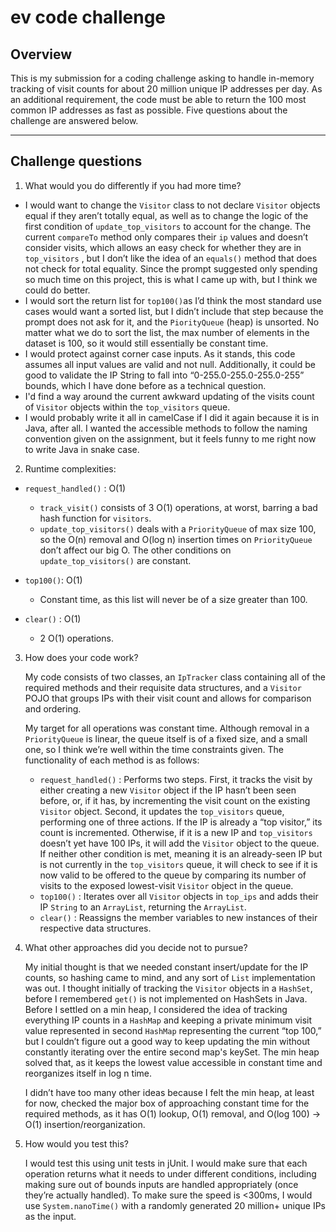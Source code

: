 # ev code challenge
## Overview
This is my submission for a coding challenge asking to handle in-memory tracking of visit counts for about 20 million unique IP addresses per day. As an additional requirement, the code must be able to return the 100 most common IP addresses as fast as possible. Five questions about the challenge are answered below.

---
## Challenge questions

1) What would you do differently if you had more time?

- I would want to change the `Visitor` class to not declare `Visitor` objects equal if they aren’t totally equal, as well as to change the logic of the first condition of `update_top_visitors` to account for the change. The current `compareTo` method only compares their `ip` values and doesn’t consider visits, which allows an easy check for whether they are in `top_visitors` , but I don’t like the idea of an `equals()` method that does not check for total equality. Since the prompt suggested only spending so much time on this project, this is what I came up with, but I think we could do better.
- I would sort the return list for `top100()`as I’d think the most standard use cases would want a sorted list, but I didn’t include that step because the prompt does not ask for it, and the `PiorityQueue` (heap) is unsorted. No matter what we do to sort the list, the max number of elements in the dataset is 100, so it would still essentially be constant time.
- I would protect against corner case inputs. As it stands, this code assumes all input values are valid and not null. Additionally, it could be good to validate the IP String to fall into “0-255.0-255.0-255.0-255” bounds, which I have done before as a technical question.
- I'd find a way around the current awkward updating of the visits count of `Visitor` objects within the `top_visitors` queue.
- I would probably write it all in camelCase if I did it again because it is in Java, after all. I wanted the accessible methods to follow the naming convention given on the assignment, but it feels funny to me right now to write Java in snake case.

2) Runtime complexities:

- `request_handled()` : O(1)

	- `track_visit()` consists of 3 O(1) operations, at worst, barring a bad hash function for `visitors`.
	- `update_top_visitors()` deals with a `PriorityQueue` of max size 100, so the O(n) removal and O(log n) insertion times on `PriorityQueue` don’t affect our big O. The other conditions on `update_top_visitors()` are constant.

- `top100()`: O(1) 

	- Constant time, as this list will never be of a size greater than 100.

- `clear()` : O(1)

	- 2 O(1) operations.

3) How does your code work?

	My code consists of two classes, an `IpTracker` class containing all of the required methods and their requisite data structures, and a `Visitor` POJO that groups IPs with their visit count and allows for comparison and ordering. 

	My target for all operations was constant time. Although removal in a `PriorityQueue` is linear, the queue itself is of a fixed size, and a small one, so I think we’re well within the time constraints given. The functionality of each method is as follows:

	- `request_handled()` : Performs two steps. First, it tracks the visit by either creating a new `Visitor` object if the IP hasn’t been seen before, or, if it has, by incrementing the visit count on the existing `Visitor` object. Second, it updates the `top_visitors` queue, performing one of three actions. If the IP is already a “top visitor,” its count is incremented. Otherwise, if it is a new IP and `top_visitors` doesn’t yet have 100 IPs, it will add the `Visitor` object to the queue. If neither other condition is met, meaning it is an already-seen IP but is not currently in the `top_visitors` queue, it will check to see if it is now valid to be offered to the queue by comparing its number of visits to the exposed lowest-visit `Visitor` object in the queue.
	- `top100()` : Iterates over all `Visitor` objects in `top_ips` and adds their IP `String` to an `ArrayList`, returning the `ArrayList`.
	- `clear()` : Reassigns the member variables to new instances of their respective data structures.

4) What other approaches did you decide not to pursue?
	
	My initial thought is that we needed constant insert/update for the IP counts, so hashing came to mind, and any sort of `List` implementation was out. I thought initially of tracking the `Visitor` objects in a `HashSet`, before I remembered `get()` is not implemented on HashSets in Java. Before I settled on a min heap, I considered the idea of tracking everything IP counts in a `HashMap` and keeping a private minimum visit value represented in second `HashMap` representing the current “top 100,” but I couldn’t figure out a good way to keep updating the min without constantly iterating over the entire second map's keySet. The min heap solved that, as it keeps the lowest value accessible in constant time and reorganizes itself in log n time. 
	
	I didn’t have too many other ideas because I felt the min heap, at least for now, checked the major box of approaching constant time for the required methods, as it has O(1) lookup, O(1) removal, and O(log 100) → O(1) insertion/reorganization.

5) How would you test this?
	
	I would test this using unit tests in jUnit. I would make sure that each operation returns what it needs to under different conditions, including making sure out of bounds inputs are handled appropriately (once they’re actually handled). To make sure the speed is <300ms, I would use `System.nanoTime()` with a randomly generated 20 million+ unique IPs as the input.